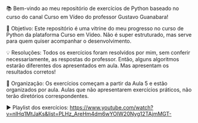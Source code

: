 📚 Bem-vindo ao meu repositório de exercícios de Python baseado no curso do canal Curso em Vídeo do professor Gustavo Guanabara!

📝 Objetivo: Este repositório é uma vitrine do meu progresso no curso de Python da plataforma Curso em Vídeo. Não é super estruturado, mas serve para quem quiser acompanhar o desenvolvimento.

💡 Resoluções: Todos os exercícios foram resolvidos por mim, sem conferir necessariamente, as respostas do professor. Então, alguns algoritmos estarão diferentes dos apresentados em aula. Mas apresentam os resultados corretos!

📅 Organização: Os exercícios começam a partir da Aula 5 e estão organizados por aula. Aulas que não apresentarem exercícios práticos, não terão diretórios correspondentes.

▶️ Playlist dos exercícios: 
https://www.youtube.com/watch?v=nIHq1MtJaKs&list=PLHz_AreHm4dm6wYOIW20Nyg12TAjmMGT-
